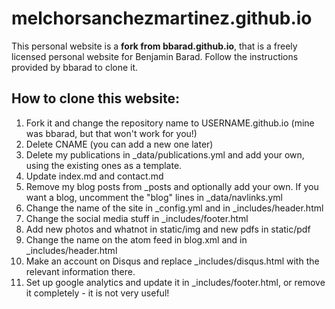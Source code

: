 melchorsanchezmartinez.github.io
================
This personal website is a **fork from bbarad.github.io**, that is a freely licensed personal website for Benjamin Barad. Follow the instructions provided by bbarad to clone it.

## How to clone this website:
1. Fork it and change the repository name to USERNAME.github.io (mine was bbarad, but that won't work for you!)
2. Delete CNAME (you can add a new one later)
3. Delete my publications in _data/publications.yml and add your own, using the existing ones as a template.
4. Update index.md and contact.md
5. Remove my blog posts from _posts and optionally add your own. If you want a blog, uncomment the "blog" lines in _data/navlinks.yml
6. Change the name of the site in _config.yml and in _includes/header.html
7. Change the social media stuff in _includes/footer.html
8. Add new photos and whatnot in static/img and new pdfs in static/pdf
9. Change the name on the atom feed in blog.xml and in _includes/header.html
10. Make an account on Disqus and replace _includes/disqus.html with the relevant information there.
11. Set up google analytics and update it in _includes/footer.html, or remove it completely - it is not very useful!
